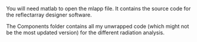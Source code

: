 You will need matlab to open the mlapp file. It contains the source code for the reflectarray designer software.

The Components folder contains all my unwrapped code (which might not be the most updated version) for the different radiation analysis.
